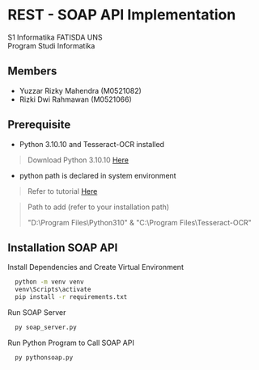 # REST - SOAP API Implementation

S1 Informatika FATISDA UNS  
Program Studi Informatika

## Members
- Yuzzar Rizky Mahendra (M0521082)
- Rizki Dwi Rahmawan (M0521066)

## Prerequisite
- Python 3.10.10 and Tesseract-OCR installed
> Download Python 3.10.10 [Here](https://www.python.org/downloads/release/python-31010/)
>
- python path is declared in system environment
> Refer to tutorial [Here](https://learn.microsoft.com/en-us/previous-versions/office/developer/sharepoint-2010/ee537574(v=office.14))

> Path to add (refer to your installation path)
>
>"D:\Program Files\Python310\" & "C:\Program Files\Tesseract-OCR" 





## Installation SOAP API

Install Dependencies and Create Virtual Environment

```bash
  python -m venv venv
  venv\Scripts\activate
  pip install -r requirements.txt
```
    
Run SOAP Server 
```bash
  py soap_server.py
```

Run Python Program to Call SOAP API
```bash
  py pythonsoap.py
```

